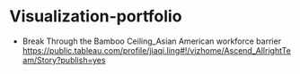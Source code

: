 # Visualization-portfolio
* Break Through the Bamboo Ceiling_Asian American workforce barrier
https://public.tableau.com/profile/jiaqi.ling#!/vizhome/Ascend_AllrightTeam/Story?publish=yes
